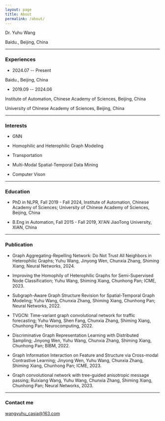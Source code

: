 ```yaml
---
layout: page
title: About
permalink: /about/
---
```


Dr. Yuhu Wang

Baidu., Beijing, China

---

### Experiences

* 2024.07 -- Present

Baidu., Beijing, China

* 2019.09 -- 2024.06

Institute of Automation, Chinese Academy of Sciences, Beijing, China

University of Chinese Academy of Sciences, Beijing, China

---

### Interests

* GNN

* Homophilic and Heterophilic Graph Modeling

* Transportation

* Multi-Modal Spatial-Temporal Data Mining

* Computer Vison

---

### Education

* PhD in NLPR, Fall 2019 - Fall 2024, Institute of Automation, Chinese Academy of Sciences; University of Chinese Academy of Sciences, Beijing, China

* B.Eng in Automation, Fall 2015 - Fall 2019, XI'AN JiaoTong University, XIAN, China

---

### Publication

* Graph Aggregating-Repelling Network: Do Not Trust All Neighbors in Heterophilic Graphs; Yuhu Wang, Jinyong Wen, Chunxia Zhang, Shiming Xiang; Neural Networks, 2024.

* Improving the Homophily of Heterophilic Graphs for Semi-Supervised Node Classification; Yuhu Wang, Shiming Xiang, Chunhong Pan; ICME, 2023.

* Subgraph-Aware Graph Structure Revision for Spatial-Temporal Graph Modeling; Yuhu Wang, Chunxia Zhang, Shiming Xiang, Chunhong Pan; Neural Networks, 2022.

* TVGCN: Time-variant graph convolutional network for traffic forecasting; Yuhu Wang, Shen Fang, Chunxia Zhang, Shiming Xiang, Chunhong Pan; Neurocomputing, 2022.

* Discriminative Graph Representation Learning with Distributed Sampling; Jinyong Wen, Yuhu Wang, Chunxia Zhang, Shiming Xiang, Chunhong Pan; BIBM, 2022.

* Graph Information Interaction on Feature and Structure via Cross-modal Contrastive Learning; Jinyong Wen, Yuhu Wang, Chunxia Zhang, Shiming Xiang, Chunhong Pan; ICME, 2023.

* Graph convolutional network with tree-guided anisotropic message passing; Ruixiang Wang, Yuhu Wang, Chunxia Zhang, Shiming Xiang, Chunhong Pan; Neural Networks, 2023.

---

### Contact me

[wangyuhu_casia@163.com](mailto:wangyuhu_casia@163.com)

